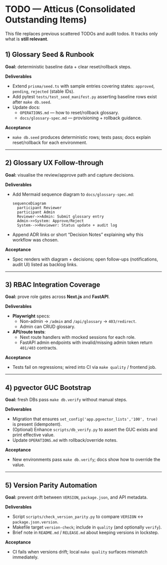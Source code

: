 # TODO — Atticus (Consolidated Outstanding Items)

This file replaces previous scattered TODOs and audit todos. It tracks only what is **still relevant**.

## 1) Glossary Seed & Runbook
**Goal:** deterministic baseline data + clear reset/rollback steps.

**Deliverables**
- Extend `prisma/seed.ts` with sample entries covering states: `approved`, `pending`, `rejected` (stable IDs).
- Add pytest `tests/test_seed_manifest.py` asserting baseline rows exist after `make db.seed`.
- Update docs:
  - `OPERATIONS.md` — how to reset/rollback glossary.
  - `docs/glossary-spec.md` — provisioning + rollback guidance.

**Acceptance**
- `make db.seed` produces deterministic rows; tests pass; docs explain reset/rollback for each environment.

---

## 2) Glossary UX Follow-through
**Goal:** visualise the review/approve path and capture decisions.

**Deliverables**
- Add Mermaid sequence diagram to `docs/glossary-spec.md`:
  ```mermaid
  sequenceDiagram
    participant Reviewer
    participant Admin
    Reviewer->>Admin: Submit glossary entry
    Admin->>System: Approve/Reject
    System-->>Reviewer: Status update + audit log
  ```
- Append ADR links or short “Decision Notes” explaining why this workflow was chosen.

**Acceptance**
- Spec renders with diagram + decisions; open follow-ups (notifications, audit UI) listed as backlog links.

---

## 3) RBAC Integration Coverage
**Goal:** prove role gates across **Next.js** and **FastAPI**.

**Deliverables**
- **Playwright** specs:
  - Non-admin → `/admin` and `/api/glossary` → `403/redirect`.
  - Admin can CRUD glossary.
- **API/route tests**:
  - Next route handlers with mocked sessions for each role.
  - FastAPI admin endpoints with invalid/missing admin token return `401/403` contracts.

**Acceptance**
- Tests fail on regressions; wired into CI via `make quality` / frontend job.

---

## 4) pgvector GUC Bootstrap
**Goal:** fresh DBs pass `make db.verify` without manual steps.

**Deliverables**
- Migration that ensures `set_config('app.pgvector_lists','100', true)` is present (idempotent).
- (Optional) Enhance `scripts/db_verify.py` to assert the GUC exists and print effective value.
- Update `OPERATIONS.md` with rollback/override notes.

**Acceptance**
- New environments pass `make db.verify`; docs show how to override the value.

---

## 5) Version Parity Automation
**Goal:** prevent drift between `VERSION`, `package.json`, and API metadata.

**Deliverables**
- Script `scripts/check_version_parity.py` to compare `VERSION` ↔ `package.json.version`.
- Makefile target `version-check`; include in `quality` (and optionally `verify`).
- Brief note in `README.md` / `RELEASE.md` about keeping versions in lockstep.

**Acceptance**
- CI fails when versions drift; local `make quality` surfaces mismatch immediately.

